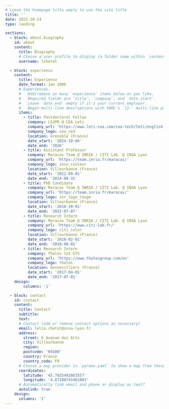 ```yaml
---
# Leave the homepage title empty to use the site title
title: ''
date: 2022-10-24
type: landing

sections:
  - block: about.biography
    id: about
    content:
      title: Biography
      # Choose a user profile to display (a folder name within `content/authors/`)
      username: lchetot

  - block: experience
    content:
      title: Experience
      date_format: Jan 2006
      # Experiences.
      #   Add/remove as many `experience` items below as you like.
      #   Required fields are `title`, `company`, and `date_start`.
      #   Leave `date_end` empty if it's your current employer.
      #   Begin multi-line descriptions with YAML's `|2-` multi-line prefix.
      items:
        - title: Postdoctoral Fellow
          company: LS2PR @ CEA Leti
          company_url: 'https://www.leti-cea.com/cea-tech/leti/english'
          company_logo: cea_red
          location: Grenoble (France)
          date_start: '2024-10-04'
          date_end: '2026'
        - title: Assistant Professor
          company: Maracas Team @ INRIA / CITI Lab. @ INSA Lyon
          company_url: 'https://team.inria.fr/maracas/'
          company_logo: insa_couleur
          location: Villeurbanne (France)
          date_start: '2022-09-01'
          date_end: '2024-08-31'
        - title: PhD Candidate
          company: Maracas Team @ INRIA / CITI Lab. @ INSA Lyon
          company_url: 'https://team.inria.fr/maracas/'
          company_logo: inr_logo_rouge
          location: Villeurbanne (France)
          date_start: '2018-10-01'
          date_end: '2022-07-07'
        - title: Research Intern
          company: Maracas Team @ INRIA / CITI Lab. @ INSA Lyon
          company_url: 'https://www.citi-lab.fr/'
          company_logo: citi_color
          location: Villeurbanne (France)
          date_start: '2018-02-01'
          date_end: '2018-08-01'
        - title: Research Intern
          company: Thales SIX GTS
          company_url: 'https://www.thalesgroup.com/en'
          company_logo: thales
          location: Gennevilliers (France)
          date_start: '2017-04-01'
          date_end: '2017-07-01'
    design:
        columns: '1'

  - block: contact
    id: contact
    content:
      title: Contact
      subtitle:
      text:
      # Contact (add or remove contact options as necessary)
      email: lelio.chetot@insa-lyon.fr
      address:
        street: 6 Avenue des Arts
        city: Villeurbanne
        region:
        postcode: '69100'
        country: France
        country_code: FR
      # Choose a map provider in `params.yaml` to show a map from these coordinates
      coordinates:
        latitude: '45.7835492663557'
        longitude: '4.87280741461803'
      # Automatically link email and phone or display as text?
      autolink: true
    design:
      columns: '2'
---
```

